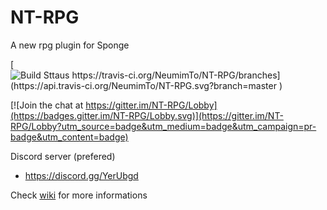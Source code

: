 # NT-RPG
A new rpg plugin for Sponge


[![Build Sttaus https://travis-ci.org/NeumimTo/NT-RPG/branches](https://api.travis-ci.org/NeumimTo/NT-RPG.svg?branch=master )](https://travis-ci.org/NeumimTo/NT-RPG/branches)

[![Join the chat at https://gitter.im/NT-RPG/Lobby](https://badges.gitter.im/NT-RPG/Lobby.svg)](https://gitter.im/NT-RPG/Lobby?utm_source=badge&utm_medium=badge&utm_campaign=pr-badge&utm_content=badge)

Discord server (prefered)

- https://discord.gg/YerUbgd


Check [wiki](https://github.com/NeumimTo/NT-RPG/wiki) for more informations
